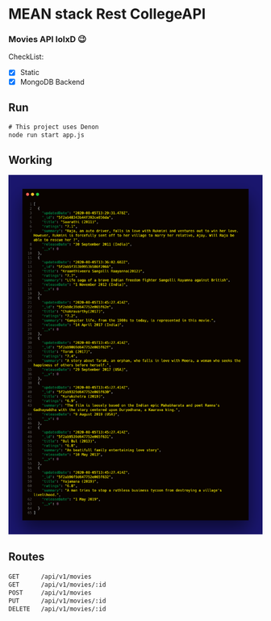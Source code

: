 # MEAN stack Rest CollegeAPI

### Movies API lolxD 😉

CheckList:

- [x] Static
- [x] MongoDB Backend

## Run

```
# This project uses Denon
node run start app.js
```

## Working

![DemoLOLxD](resources/meanapi.png "APICall Demo")

## Routes

```
GET      /api/v1/movies 
GET      /api/v1/movies/:id
POST     /api/v1/movies 
PUT      /api/v1/movies/:id
DELETE   /api/v1/movies/:id
```
